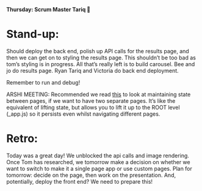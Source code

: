**Thursday: Scrum Master Tariq 💪**

# Stand-up:

Should deploy the back end, polish up API calls for the results page, and then we can get on to styling the results page. This shouldn’t be too bad as tom’s styling is in progress. All that’s really left is to build carousel. Bee and jo do results page. Ryan Tariq and Victoria do back end deployment.

Remember to run and debug!

ARSHI MEETING: Recommended we read [this](https://nextjs.org/docs/advanced-features/custom-app) to look at maintaining state between pages, if we want to have two separate pages. It’s like the equivalent of lifting state, but allows you to lift it up to the ROOT level (\_app.js) so it persists even whilst navigating different pages.

# Retro:

Today was a great day! We unblocked the api calls and image rendering. Once Tom has researched, we tomorrow make a decision on whether we want to switch to make it a single page app or use custom pages. Plan for tomorrow: decide on the page, then work on the presentation. And, potentially, deploy the front end? We need to prepare this!
